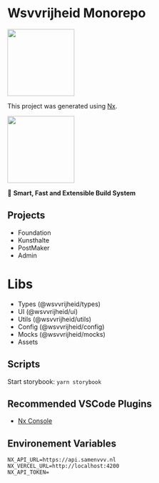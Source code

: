 # Wsvvrijheid Monorepo

<img style="text-align: center;" src="https://wsvvrijheid.nl/images/logo.svg" width="150" />

This project was generated using [Nx](https://nx.dev).

<img src="https://raw.githubusercontent.com/nrwl/nx/master/images/nx-logo.png" width="150" />

🔎 **Smart, Fast and Extensible Build System**

## Projects

- Foundation
- Kunsthalte
- PostMaker
- Admin

# Libs

- Types (@wsvvrijheid/types)
- UI (@wsvvrijheid/ui)
- Utils (@wsvvrijheid/utils)
- Config (@wsvvrijheid/config)
- Mocks (@wsvvrijheid/mocks)
- Assets

## Scripts

Start storybook: `yarn storybook`

## Recommended VSCode Plugins

- [Nx Console](https://marketplace.visualstudio.com/items?itemName=nrwl.angular-console)

## Environement Variables

```
NX_API_URL=https://api.samenvvv.nl
NX_VERCEL_URL=http://localhost:4200
NX_API_TOKEN=
```
